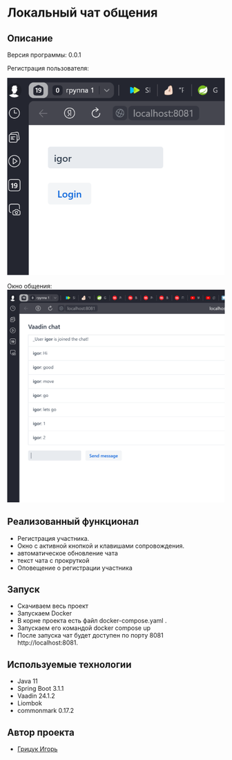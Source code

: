 <h1>Локальный чат общения</h1>

## Описание
Версия программы: 0.0.1

Регистрация пользователя: 

![1.png](1.png)

Окно общения:
![2.png](2.png)

## Реализованный функционал

- Регистрация участника.
- Окно с активной кнопкой и клавишами сопровождения.
- автоматическое обновление чата
- текст чата с прокруткой
- Оповещение о регистрации участника

## Запуск

- Скачиваем весь проект
- Запускаем Docker
- В корне проекта есть файл docker-compose.yaml .
- Запускаем его командой docker compose up
- После запуска чат будет доступен по порту 8081 http://localhost:8081.

## Используемые технологии

- Java 11
- Spring Boot 3.1.1
- Vaadin 24.1.2
- Liombok
- commonmark 0.17.2

## Автор проекта

- <a  href="https://github.com/igr76">Грицук Игорь</a>



